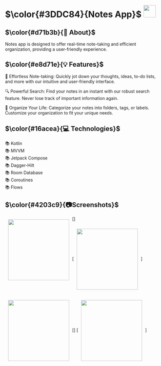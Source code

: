 # $\color{#3DDC84}{Notes  App}$  <img height="40" src="https://user-images.githubusercontent.com/25181517/117269608-b7dcfb80-ae58-11eb-8e66-6cc8753553f0.png" />

## $\color{#d71b3b}{🚀 About}$

Notes app is designed to offer real-time note-taking and efficient organization, providing a user-friendly experience.


## $\color{#e8d71e}{💡 Features}$

📝 Effortless Note-taking: Quickly jot down your thoughts, ideas, to-do lists, and more with our intuitive and user-friendly interface.

🔍 Powerful Search: Find your notes in an instant with our robust search feature. Never lose track of important information again.

📅 Organize Your Life: Categorize your notes into folders, tags, or labels. Customize your organization to fit your unique needs.


## $\color{#16acea}{💻 Technologies}$

📚 Kotlin
<br>
📚 MVVM
<br>
📚 Jetpack Compose
<br>
📚 Dagger-Hilt
<br>
📚 Room Database
<br>
📚 Coroutines
<br>
📚 Flows


## $\color{#4203c9}{📷Screenshots}$
[<img src="https://github.com/abdelrahmanmohamed19/Notes/assets/61879243/9606d77d-e174-475f-96f2-2fee21d1fb37" align="left"
width="200"
    hspace="10" vspace="10">]
    
[<img src="https://github.com/abdelrahmanmohamed19/Notes/assets/61879243/f7337053-42d3-495f-ae7e-4b778b540755" align="center"
width="200"
    hspace="10" vspace="10">]

[<img src="https://github.com/abdelrahmanmohamed19/Notes/assets/61879243/5d11a7b1-dc5c-45d9-8c5f-20f4f59ed192" align="left"
width="200"
    hspace="10" vspace="10">]
    [<img src="https://github.com/abdelrahmanmohamed19/Notes/assets/61879243/7b3d4a71-bec1-4428-8fa2-7d8ff7f26ed7
" align="center"
width="200"
    hspace="10" vspace="10">]
